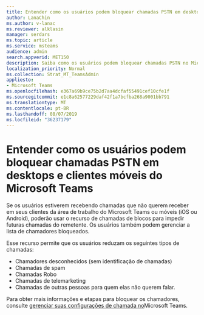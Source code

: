 ```yaml
---
title: Entender como os usuários podem bloquear chamadas PSTN em desktops e clientes móveis do Microsoft Teams
author: LanaChin
ms.author: v-lanac
ms.reviewer: alklasin
manager: serdars
ms.topic: article
ms.service: msteams
audience: admin
search.appverid: MET150
description: Saiba como os usuários podem bloquear chamadas PSTN no Microsoft Teams.
localization_priority: Normal
ms.collection: Strat_MT_TeamsAdmin
appliesto:
- Microsoft Teams
ms.openlocfilehash: e367a69b9ce75b2d7aa4dcfaf55491cef10cfe1f
ms.sourcegitcommit: e1c8a62577229daf42f1a7bcfba268a9001bb791
ms.translationtype: MT
ms.contentlocale: pt-BR
ms.lasthandoff: 08/07/2019
ms.locfileid: "36237179"
---
```

# <a name="understand-how-users-can-block-pstn-calls-on-microsoft-teams-desktop-and-mobile-clients"></a>Entender como os usuários podem bloquear chamadas PSTN em desktops e clientes móveis do Microsoft Teams

Se os usuários estiverem recebendo chamadas que não querem receber em seus clientes da área de trabalho do Microsoft Teams ou móveis (iOS ou Android), poderão usar o recurso de chamadas de blocos para impedir futuras chamadas do remetente. Os usuários também podem gerenciar a lista de chamadores bloqueados.

Esse recurso permite que os usuários reduzam os seguintes tipos de chamadas:

- Chamadores desconhecidos (sem identificação de chamadas)
- Chamadas de spam
- Chamadas Robo
- Chamadas de telemarketing
- Chamadas de outras pessoas para quem elas não querem falar.

Para obter mais informações e etapas para bloquear os chamadores, consulte [gerenciar suas configurações de chamada no](https://support.office.com/article/Manage-your-call-settings-in-Teams-456cb611-3477-496f-b31a-6ab752a7595f)Microsoft Teams.
